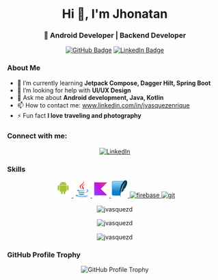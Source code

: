 <h1 align="center">Hi 👋, I'm Jhonatan</h1>
<h3 align="center"> 📱 Android Developer | Backend Developer </h3>

<p align="center">
  <a href="https://github.com/jvasquezd"><img src="https://img.shields.io/github/followers/jvasquezd?label=Follow&style=social" alt="GitHub Badge"></a>
  <a href="https://linkedin.com/in/jvasquezenrique"><img src="https://img.shields.io/badge/LinkedIn-blue?style=flat&logo=linkedin" alt="LinkedIn Badge"></a>
</p>

### About Me

- 🌱 I’m currently learning **Jetpack Compose, Dagger Hilt, Spring Boot**
- 🤝 I’m looking for help with **UI/UX Design**
- 💬 Ask me about **Android development, Java, Kotlin**
- 📫 How to contact me: www.linkedin.com/in/jvasquezenrique
- ⚡ Fun fact **I love traveling and photography**


 ### Connect with me:
 
<p align="center">
  <a href="https://linkedin.com/in/jvasquezenrique" target="blank"><img align="center" src="https://cdn.jsdelivr.net/npm/simple-icons@v3/icons/linkedin.svg" alt="LinkedIn" height="30" width="40"/></a>
</p>
    
### Skills
<p align="center">
      <a href="https://developer.android.com" target="_blank" rel="noreferrer">
        <img src="https://raw.githubusercontent.com/devicons/devicon/master/icons/android/android-original-wordmark.svg" alt="android" width="40" height="40"/>
      </a>
      <a href="https://www.java.com" target="_blank" rel="noreferrer">
        <img src="https://raw.githubusercontent.com/devicons/devicon/master/icons/java/java-original.svg" alt="java" width="40" height="40"/>
      </a>
      <a href="https://kotlinlang.org" target="_blank" rel="noreferrer">
        <img src="https://raw.githubusercontent.com/devicons/devicon/master/icons/kotlin/kotlin-original.svg" alt="kotlin" width="40" height="40"/>
      </a>
      <a href="https://www.sqlite.org/" target="_blank" rel="noreferrer">
        <img src="https://raw.githubusercontent.com/devicons/devicon/master/icons/sqlite/sqlite-original.svg" alt="sqlite" width="40" height="40"/>
      </a>
      <a href="https://firebase.google.com/" target="_blank" rel="noreferrer">
        <img src="https://www.vectorlogo.zone/logos/firebase/firebase-icon.svg" alt="firebase" width="40" height="40"/>
      </a>
      <a href="https://git-scm.com/" target="_blank" rel="noreferrer">
        <img src="https://www.vectorlogo.zone/logos/git-scm/git-scm-icon.svg" alt="git" width="40" height="40"/>
      </a>
</p>

  <p align="center">
      <img align="center" src="https://github-readme-stats.vercel.app/api?username=jvasquezd&show_icons=true&locale=en" alt="jvasquezd" />
  </p>
    
  <p align="center">
      <img align="center" src="https://github-readme-streak-stats.herokuapp.com/?user=jvasquezd&" alt="jvasquezd" />
  </p>
    
  <p align="center">
      <img align="center" src="https://github-readme-stats.vercel.app/api/top-langs?username=jvasquezd&show_icons=true&locale=en&layout=compact" alt="jvasquezd" />
  </p>
  
  ### GitHub Profile Trophy
  
  <p align="center">
      <img src="https://github-profile-trophy.vercel.app/?username=jvasquezd&theme=onedark" alt="GitHub Profile Trophy">
  </p>
    
